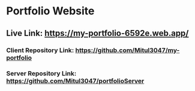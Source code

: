 # Portfolio Website


## Live Link: https://my-portfolio-6592e.web.app/
### Client Repository Link: https://github.com/Mitul3047/my-portfolio
### Server Repository Link: https://github.com/Mitul3047/portfolioServer



